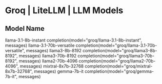 # Groq | LiteLLM | LLM Models

## Model Name

llama-3.1-8b-instant        completion(model="groq/llama-3.1-8b-instant", messages)
llama-3.1-70b-versatile     completion(model="groq/llama-3.1-70b-versatile", messages)
llama3-8b-8192              completion(model="groq/llama3-8b-8192", messages)
llama3-70b-8192             completion(model="groq/llama3-70b-8192", messages)
llama2-70b-4096             completion(model="groq/llama2-70b-4096", messages)
mixtral-8x7b-32768          completion(model="groq/mixtral-8x7b-32768", messages)
gemma-7b-it                 completion(model="groq/gemma-7b-it", messages)